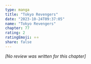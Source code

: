 ```yaml
---
type: manga
title: "Tokyo Revengers"
date: "2023-10-24T09:37:05"
name: "Tokyo Revengers"
chapter: 77
rating: 2
ratingEmoji: ⭐️⭐️
share: false
---
```


_[No review was written for this chapter]_
